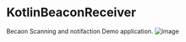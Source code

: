 # KotlinBeaconReceiver
Becaon Scanning and notifaction Demo application.
![image](https://github.com/ZhangYuu/AndroidBeaconReceiver-master/blob/master/image/main_page.jpg)
